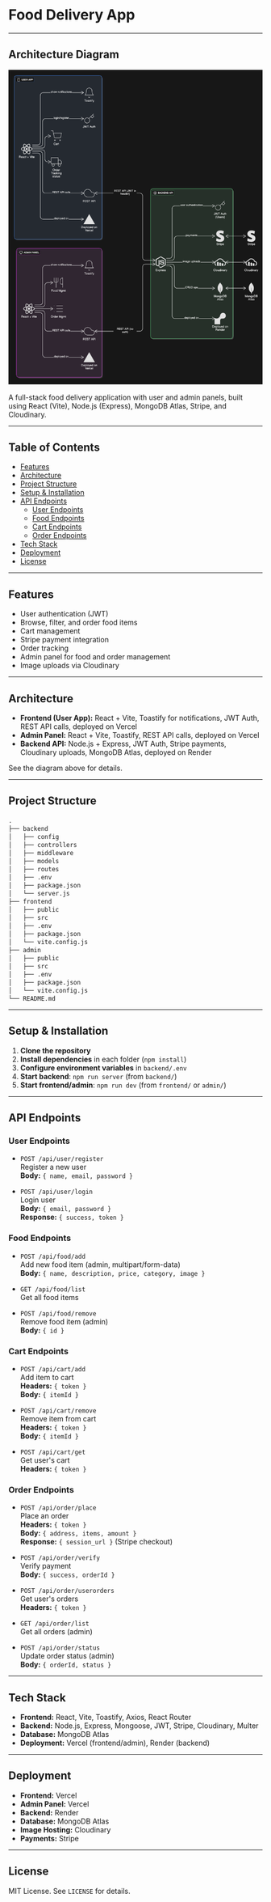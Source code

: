 # Food Delivery App

---

## Architecture Diagram

![Architecture Diagram](frontend/public/screenshot-for-readme.png)

A full-stack food delivery application with user and admin panels, built using React (Vite), Node.js (Express), MongoDB Atlas, Stripe, and Cloudinary.

---

## Table of Contents

- [Features](#features)
- [Architecture](#architecture)
- [Project Structure](#project-structure)
- [Setup & Installation](#setup--installation)
- [API Endpoints](#api-endpoints)
  - [User Endpoints](#user-endpoints)
  - [Food Endpoints](#food-endpoints)
  - [Cart Endpoints](#cart-endpoints)
  - [Order Endpoints](#order-endpoints)
- [Tech Stack](#tech-stack)
- [Deployment](#deployment)
- [License](#license)

---

## Features

- User authentication (JWT)
- Browse, filter, and order food items
- Cart management
- Stripe payment integration
- Order tracking
- Admin panel for food and order management
- Image uploads via Cloudinary

---

## Architecture

- **Frontend (User App):** React + Vite, Toastify for notifications, JWT Auth, REST API calls, deployed on Vercel
- **Admin Panel:** React + Vite, Toastify, REST API calls, deployed on Vercel
- **Backend API:** Node.js + Express, JWT Auth, Stripe payments, Cloudinary uploads, MongoDB Atlas, deployed on Render

See the diagram above for details.

---

## Project Structure

```
.
├── backend
│   ├── config
│   ├── controllers
│   ├── middleware
│   ├── models
│   ├── routes
│   ├── .env
│   ├── package.json
│   └── server.js
├── frontend
│   ├── public
│   ├── src
│   ├── .env
│   ├── package.json
│   └── vite.config.js
├── admin
│   ├── public
│   ├── src
│   ├── .env
│   ├── package.json
│   └── vite.config.js
└── README.md
```

---

## Setup & Installation

1. **Clone the repository**
2. **Install dependencies** in each folder (`npm install`)
3. **Configure environment variables** in `backend/.env`
4. **Start backend**: `npm run server` (from `backend/`)
5. **Start frontend/admin**: `npm run dev` (from `frontend/` or `admin/`)

---

## API Endpoints

### User Endpoints

- `POST /api/user/register`  
  Register a new user  
  **Body:** `{ name, email, password }`

- `POST /api/user/login`  
  Login user  
  **Body:** `{ email, password }`  
  **Response:** `{ success, token }`

### Food Endpoints

- `POST /api/food/add`  
  Add new food item (admin, multipart/form-data)  
  **Body:** `{ name, description, price, category, image }`

- `GET /api/food/list`  
  Get all food items

- `POST /api/food/remove`  
  Remove food item (admin)  
  **Body:** `{ id }`

### Cart Endpoints

- `POST /api/cart/add`  
  Add item to cart  
  **Headers:** `{ token }`  
  **Body:** `{ itemId }`

- `POST /api/cart/remove`  
  Remove item from cart  
  **Headers:** `{ token }`  
  **Body:** `{ itemId }`

- `POST /api/cart/get`  
  Get user's cart  
  **Headers:** `{ token }`

### Order Endpoints

- `POST /api/order/place`  
  Place an order  
  **Headers:** `{ token }`  
  **Body:** `{ address, items, amount }`  
  **Response:** `{ session_url }` (Stripe checkout)

- `POST /api/order/verify`  
  Verify payment  
  **Body:** `{ success, orderId }`

- `POST /api/order/userorders`  
  Get user's orders  
  **Headers:** `{ token }`

- `GET /api/order/list`  
  Get all orders (admin)

- `POST /api/order/status`  
  Update order status (admin)  
  **Body:** `{ orderId, status }`

---

## Tech Stack

- **Frontend:** React, Vite, Toastify, Axios, React Router
- **Backend:** Node.js, Express, Mongoose, JWT, Stripe, Cloudinary, Multer
- **Database:** MongoDB Atlas
- **Deployment:** Vercel (frontend/admin), Render (backend)

---

## Deployment

- **Frontend:** Vercel
- **Admin Panel:** Vercel
- **Backend:** Render
- **Database:** MongoDB Atlas
- **Image Hosting:** Cloudinary
- **Payments:** Stripe

---

## License

MIT License. See `LICENSE` for details.
